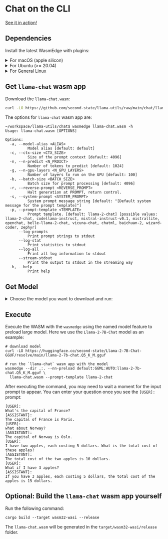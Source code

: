 # Chat on the CLI

[See it in action!](https://x.com/juntao/status/1705588244602114303)

## Dependencies

Install the latest WasmEdge with plugins:

<details> <summary> For macOS (apple silicon) </summary>

```console
# install WasmEdge-0.13.4 with wasi-nn-ggml plugin
curl -sSf https://raw.githubusercontent.com/WasmEdge/WasmEdge/master/utils/install.sh | bash -s -- --plugin wasi_nn-ggml

# Assuming you use zsh (the default shell on macOS), run the following command to activate the environment
source $HOME/.zshenv
```

</details>

<details> <summary> For Ubuntu (>= 20.04) </summary>

```console
# install libopenblas-dev
apt update && apt install -y libopenblas-dev

# install WasmEdge-0.13.4 with wasi-nn-ggml plugin
curl -sSf https://raw.githubusercontent.com/WasmEdge/WasmEdge/master/utils/install.sh | bash -s -- --plugin wasi_nn-ggml

# Assuming you use bash (the default shell on Ubuntu), run the following command to activate the environment
source $HOME/.bashrc
```

</details>

<details> <summary> For General Linux </summary>

```console
# install WasmEdge-0.13.4 with wasi-nn-ggml plugin
curl -sSf https://raw.githubusercontent.com/WasmEdge/WasmEdge/master/utils/install.sh | bash -s -- --plugin wasi_nn-ggml

# Assuming you use bash (the default shell on Ubuntu), run the following command to activate the environment
source $HOME/.bashrc
```

</details>

## Get `llama-chat` wasm app

Download the `llama-chat.wasm`:

```bash
curl -LO https://github.com/second-state/llama-utils/raw/main/chat/llama-chat.wasm
```

The options for `llama-chat` wasm app are:

```console
~/workspace/llama-utils/chat$ wasmedge llama-chat.wasm -h
Usage: llama-chat.wasm [OPTIONS]

Options:
  -a, --model-alias <ALIAS>
          Model alias [default: default]
  -c, --ctx-size <CTX_SIZE>
          Size of the prompt context [default: 4096]
  -n, --n-predict <N_PRDICT>
          Number of tokens to predict [default: 1024]
  -g, --n-gpu-layers <N_GPU_LAYERS>
          Number of layers to run on the GPU [default: 100]
  -b, --batch-size <BATCH_SIZE>
          Batch size for prompt processing [default: 4096]
  -r, --reverse-prompt <REVERSE_PROMPT>
          Halt generation at PROMPT, return control.
  -s, --system-prompt <SYSTEM_PROMPT>
          System prompt message string [default: "[Default system message for the prompt template]"]
  -p, --prompt-template <TEMPLATE>
          Prompt template. [default: llama-2-chat] [possible values: llama-2-chat, codellama-instruct, mistral-instruct-v0.1, mistrallite, openchat, belle-llama-2-chat, vicuna-chat, chatml, baichuan-2, wizard-coder, zephyr]
      --log-prompts
          Print prompt strings to stdout
      --log-stat
          Print statistics to stdout
      --log-all
          Print all log information to stdout
      --stream-stdout
          Print the output to stdout in the streaming way
  -h, --help
          Print help
```

## Get Model

<details> <summary> Choose the model you want to download and run: </summary>

- [x] Llama-2-7B-Chat

  ```console
  # llama-2-7b
  curl -LO https://huggingface.co/second-state/Llama-2-7B-Chat-GGUF/resolve/main/llama-2-7b-chat.Q5_K_M.gguf
  ```

  ```console
  # command to run the model
  wasmedge --dir .:. --nn-preload default:GGML:AUTO:llama-2-7b-chat.Q5_K_M.gguf llama-chat.wasm -p llama-2-chat
  ```

  Please check the sha256sum of the downloaded model file to make sure it is correct:

  ```text
  # llama-2-7b-chat.Q5_K_M.gguf
  e0b99920cf47b94c78d2fb06a1eceb9ed795176dfa3f7feac64629f1b52b997f
  ```

- [x] Llama-2-13B-Chat

  ```console
  # llama-2-13b
  curl -LO https://huggingface.co/second-state/Llama-2-13B-Chat-GGUF/resolve/main/llama-2-13b-chat.Q5_K_M.gguf
  ```

  ```console
  # command to run the model
  wasmedge --dir .:. --nn-preload default:GGML:AUTO:llama-2-13b-chat.Q5_K_M.gguf llama-chat.wasm -p llama-2-chat
  ```

  Please check the sha256sum of the downloaded model file to make sure it is correct:

  ```text
  # llama-2-13b-chat.Q5_K_M.gguf
  ef36e090240040f97325758c1ad8e23f3801466a8eece3a9eac2d22d942f548a
  ```

- [x] CodeLlama-13B-Instruct

  ```console
  # codellama-13b-instruct
  curl -LO curl -LO https://huggingface.co/second-state/CodeLlama-13B-Instruct-GGUF/resolve/main/codellama-13b-instruct.Q4_0.gguf
  ```

  ```console
  # command to run the model
  wasmedge --dir .:. --nn-preload default:GGML:AUTO:codellama-13b-instruct.Q4_0.gguf llama-chat.wasm -p codellama-instruct
  ```

  Please check the sha256sum of the downloaded model file to make sure it is correct:

  ```text
  # codellama-13b-instruct.Q4_0.gguf
  693021fa3a170a348b0a6104ab7d3a8c523331826a944dc0371fecd922df89dd
  ```

- [x] BELLE-Llama2-13B-Chat

  ```console
  # BELLE-Llama2-13B-Chat-0.4M
  curl -LO https://huggingface.co/second-state/BELLE-Llama2-13B-Chat-0.4M-GGUF/resolve/main/BELLE-Llama2-13B-Chat-0.4M-ggml-model-q4_0.gguf
  ```

  ```console
  # command to run the model
  wasmedge --dir .:. --nn-preload default:GGML:AUTO:BELLE-Llama2-13B-Chat-0.4M-ggml-model-q4_0.gguf llama-chat.wasm -p belle-llama-2-chat
  ```

  Please check the sha256sum of the downloaded model file to make sure it is correct:

  ```text
  # BELLE-Llama2-13B-Chat-0.4M-ggml-model-q4_0.gguf
  56879e1fd6ee6a138286730e121f2dba1be51b8f7e261514a594dea89ef32fe7
  ```

- [x] Mistral-7B-Instruct-v0.1

  ```console
  # mistral-7b-instruct-v0.1
  curl -LO https://huggingface.co/second-state/Mistral-7B-Instruct-v0.1-GGUF/resolve/main/mistral-7b-instruct-v0.1.Q5_K_M.gguf
  ```

  ```console
  # command to run the model
  wasmedge --dir .:. --nn-preload default:GGML:AUTO:mistral-7b-instruct-v0.1.Q5_K_M.gguf llama-chat.wasm -p mistral-instruct-v0.1
  ```

  Please check the sha256sum of the downloaded model file to make sure it is correct:

  ```text
  # mistral-7b-instruct-v0.1.Q5_K_M.gguf
  c4b062ec7f0f160e848a0e34c4e291b9e39b3fc60df5b201c038e7064dbbdcdc

  # mistral-7b-instruct-v0.1.Q4_K_M.gguf
  14466f9d658bf4a79f96c3f3f22759707c291cac4e62fea625e80c7d32169991
  ```

- [x] MistralLite-7B

  ```console
  # mistral-lite-7b
  curl -LO https://huggingface.co/second-state/MistralLite-7B-GGUF/resolve/main/mistrallite.Q5_K_M.gguf
  ```

  ```console
  # command to run the model
  wasmedge --dir .:. --nn-preload default:GGML:AUTO:mistrallite.Q5_K_M.gguf llama-chat.wasm -p mistrallite
  ```

  Please check the sha256sum of the downloaded model file to make sure it is correct:

  ```text
  # mistrallite.Q5_K_M.gguf
  d06d149c24eea0446ea7aad596aca396fe7f3302441e9375d5bbd3fd9ba8ebea
  ```

- [x] OpenChat-3.5

  ```console
  # openchat-3.5
  curl -LO https://huggingface.co/second-state/OpenChat-3.5-GGUF/resolve/main/openchat_3.5.Q5_K_M.gguf
  ```

  ```console
  # command to run the model
  wasmedge --dir .:. --nn-preload default:GGML:AUTO:openchat_3.5.Q5_K_M.gguf llama-chat.wasm -p openchat -r '<|end_of_turn|>'
  ```

  Please check the sha256sum of the downloaded model file to make sure it is correct:

  ```text
  # openchat_3.5.Q5_K_M.gguf
  3abf26b0f2ff11394351a23f8d538a1404a2afb69465a6bbaba8836fef51899d
  ```

- [x] Wizard-Vicuna

  ```console
  # wizard-vicuna-13b
  curl -LO https://huggingface.co/second-state/wizard-vicuna-13B-GGUF/resolve/main/wizard-vicuna-13b-ggml-model-q8_0.gguf
  ```

  ```console
  # command to run the model
  wasmedge --dir .:. --nn-preload default:GGML:AUTO:wizard-vicuna-13b-ggml-model-q8_0.gguf llama-chat.wasm -p vicuna-chat
  ```

  Please check the sha256sum of the downloaded model file to make sure it is correct:

  ```text
  # wizard-vicuna-13b-ggml-model-q8_0.gguf
  681b6571e624fd211ae81308b573f24f0016f6352252ae98241b44983bb7e756
  ```

- [x] CausalLM-14B

  ```console
  # CausalLM-14B
  curl -LO https://huggingface.co/second-state/CausalLM-14B-GGUF/resolve/main/causallm_14b.Q5_1.gguf
  ```

  ```console
  # command to run the model
  wasmedge --dir .:. --nn-preload default:GGML:AUTO:causallm_14b.Q5_1.gguf llama-chat.wasm -p chatml
  ```

  Please check the sha256sum of the downloaded model file to make sure it is correct:

  ```text
  # causallm_14b.Q5_1.gguf
  8ddb4c04e6f0c06971e9b6723688206bf9a5b8ffc85611cc7843c0e8c8a66c4e
  ```

- [x] TinyLlama-1.1B-Chat-v0.3

  ```console
  # TinyLlama-1.1B-Chat-v0.3
  curl -LO https://huggingface.co/second-state/TinyLlama-1.1B-Chat-v0.3-GGUF/resolve/main/tinyllama-1.1b-chat-v0.3.Q5_K_M.gguf
  ```

  ```console
  # command to run the model
  wasmedge --dir .:. --nn-preload default:GGML:AUTO:tinyllama-1.1b-chat-v0.3.Q5_K_M.gguf llama-chat.wasm -p chatml
  ```

  Please check the sha256sum of the downloaded model file to make sure it is correct:

  ```text
  # tinyllama-1.1b-chat-v0.3.Q5_K_M.gguf
  7c255febbf29c97b5d6f57cdf62db2f2bc95c0e541dc72c0ca29786ca0fa5eed
  ```

- [x] Baichuan2-13B-Chat

  ```console
  # Baichuan2-13B-Chat
  curl -LO https://huggingface.co/second-state/Baichuan2-13B-Chat-GGUF/resolve/main/Baichuan2-13B-Chat-ggml-model-q4_0.gguf
  ```

  ```console
  # command to run the model
  wasmedge --dir .:. --nn-preload default:GGML:AUTO:Baichuan2-13B-Chat-ggml-model-q4_0.gguf llama-chat.wasm -p baichuan-2 -r '用户:'
  ```

  Please check the sha256sum of the downloaded model file to make sure it is correct:

  ```text
  # Baichuan2-13B-Chat-ggml-model-q4_0.gguf
  789685b86c86af68a1886949015661d3da0a9c959dffaae773afa4fe8cfdb840
  ```

- [x] Baichuan2-7B-Chat

  ```console
  # Baichuan2-7B-Chat
  curl -LO https://huggingface.co/second-state/Baichuan2-7B-Chat-GGUF/resolve/main/Baichuan2-7B-Chat-ggml-model-q4_0.gguf
  ```

  ```console
  # command to run the model
  wasmedge --dir .:. --nn-preload default:GGML:AUTO:Baichuan2-7B-Chat-ggml-model-q4_0.gguf llama-chat.wasm -p baichuan-2 -r '用户:'
  ```

  Please check the sha256sum of the downloaded model file to make sure it is correct:

  ```text
  # Baichuan2-7B-Chat-ggml-model-q4_0.gguf
  82deec2b1ed20fa996b45898abfcff699a92e8a6dc8e53e4fd487328ec9181a9
  ```

- [x] OpenHermes-2.5-Mistral-7B

  ```console
  # OpenHermes-2.5-Mistral-7B
  curl -LO https://huggingface.co/second-state/OpenHermes-2.5-Mistral-7B-GGUF/resolve/main/openhermes-2.5-mistral-7b.Q5_K_M.gguf
  ```

  ```console
  # command to run the model
  wasmedge --dir .:. --nn-preload default:GGML:AUTO:openhermes-2.5-mistral-7b.Q5_K_M.gguf llama-chat.wasm -p chatml -r '<|im_end|>'
  ```

  Please check the sha256sum of the downloaded model file to make sure it is correct:

  ```text
  # openhermes-2.5-mistral-7b.Q5_K_M.gguf
  61e9e801d9e60f61a4bf1cad3e29d975ab6866f027bcef51d1550f9cc7d2cca6
  ```

- [x] Dolphin-2.2-Yi-34B

  ```console
  # Dolphin-2.2-Yi-34B
  curl -LO https://huggingface.co/second-state/Dolphin-2.2-Yi-34B-GGUF/resolve/main/dolphin-2.2-yi-34b-ggml-model-q4_0.gguf
  ```

  ```console
  # command to run the model
  wasmedge --dir .:. --nn-preload default:GGML:AUTO:dolphin-2.2-yi-34b-ggml-model-q4_0.gguf llama-chat.wasm -p chatml -r '<|im_end|>' -s 'You are a helpful AI assistant'
  ```

  Please check the sha256sum of the downloaded model file to make sure it is correct:

  ```text
  # dolphin-2.2-yi-34b-ggml-model-q4_0.gguf
  641b644fde162fd7f8e8991ca6873d8b0528b7a027f5d56b8ee005f7171ac002
  ```

- [x] Dolphin-2.2-Mistral-7B

  ```console
  # Dolphin-2.2-Mistral-7B
  curl -LO https://huggingface.co/second-state/Dolphin-2.2-Mistral-7B-GGUF/resolve/main/dolphin-2.2-mistral-7b-ggml-model-q4_0.gguf
  ```

  ```console
  # command to run the model
  wasmedge --dir .:. --nn-preload default:GGML:AUTO:dolphin-2.2-mistral-7b-ggml-model-q4_0.gguf llama-chat.wasm -p chatml -r '<|im_end|>'
  ```

  Please check the sha256sum of the downloaded model file to make sure it is correct:

  ```text
  # dolphin-2.2-mistral-7b-ggml-model-q4_0.gguf
  77cf0861b5bc064e222075d0c5b73205d262985fc195aed6d30a7d3bdfefbd6c
  ```

- [x] Dolphin-2.2.1-Mistral-7B

  ```console
  # Dolphin-2.2.1-Mistral-7B
  curl -LO https://huggingface.co/second-state/Dolphin-2.2.1-Mistral-7B/resolve/main/dolphin-2.2.1-mistral-7b-ggml-model-q4_0.gguf
  ```

  ```console
  # command to run the model
  wasmedge --dir .:. --nn-preload default:GGML:AUTO:dolphin-2.2.1-mistral-7b-ggml-model-q4_0.gguf llama-chat.wasm -p chatml -r '<|im_end|>'
  ```

  Please check the sha256sum of the downloaded model file to make sure it is correct:

  ```text
  # dolphin-2.2.1-mistral-7b-ggml-model-q4_0.gguf
  c88edaa19afeb45075d566930571fc1f580329c6d6980f5222f442ee2894234e
  ```

- [x] Samantha-1.2-Mistral-7B

  ```console
  # Dolphin-2.2.1-Mistral-7B
  curl -LO https://huggingface.co/second-state/Samantha-1.2-Mistral-7B/resolve/main/samantha-1.2-mistral-7b-ggml-model-q4_0.gguf
  ```

  ```console
  # command to run the model
  wasmedge --dir .:. --nn-preload default:GGML:AUTO:samantha-1.2-mistral-7b-ggml-model-q4_0.gguf llama-chat.wasm -p chatml -r '<|im_end|>'
  ```

  Please check the sha256sum of the downloaded model file to make sure it is correct:

  ```text
  # samantha-1.2-mistral-7b-ggml-model-q4_0.gguf
  c29d3e84c626b6631864cf111ed2ce847d74a105f3bd66845863bbd8ea06628e
  ```

- [x] Dolphin-2.1-Mistral-7B

  ```console
  # Dolphin-2.1-Mistral-7B
  curl -LO https://huggingface.co/second-state/Dolphin-2.1-Mistral-7B-GGUF/resolve/main/dolphin-2.1-mistral-7b-ggml-model-q4_0.gguf
  ```

  ```console
  # command to run the model
  wasmedge --dir .:. --nn-preload default:GGML:AUTO:dolphin-2.1-mistral-7b-ggml-model-q4_0.gguf llama-chat.wasm -p chatml -r '<|im_end|>'
  ```

  Please check the sha256sum of the downloaded model file to make sure it is correct:

  ```text
  # dolphin-2.1-mistral-7b-ggml-model-q4_0.gguf
  021b2d9eb466e2b2eb522bc6d66906bb94c0dac721d6278e6718a4b6c9ecd731
  ```

- [x] Dolphin-2.0-Mistral-7B

  ```console
  # Dolphin-2.0-Mistral-7B
  curl -LO https://huggingface.co/second-state/Dolphin-2.0-Mistral-7B-GGUF/resolve/main/dolphin-2.0-mistral-7b-ggml-model-q4_0.gguf
  ```

  ```console
  # command to run the model
  wasmedge --dir .:. --nn-preload default:GGML:AUTO:dolphin-2.0-mistral-7b-ggml-model-q4_0.gguf llama-chat.wasm -p chatml -r '<|im_end|>'
  ```

  Please check the sha256sum of the downloaded model file to make sure it is correct:

  ```text
  # dolphin-2.0-mistral-7b-ggml-model-q4_0.gguf
  37adbc161e6e98354ab06f6a79eaf30c4eb8dc60fb1226ef2fe8e84a84c5fdd6
  ```

- [x] WizardLM-1.0-Uncensored-CodeLlama-34B

  ```console
  # WizardLM-1.0-Uncensored-CodeLlama-34b
  curl -LO https://huggingface.co/second-state/WizardLM-1.0-Uncensored-CodeLlama-34b/resolve/main/WizardLM-1.0-Uncensored-CodeLlama-34b-ggml-model-q4_0.gguf
  ```

  ```console
  # command to run the model
  wasmedge --dir .:. --nn-preload default:GGML:AUTO:WizardLM-1.0-Uncensored-CodeLlama-34b-ggml-model-q4_0.gguf llama-chat.wasm -p vicuna-chat -s 'You are a helpful AI assistant.'
  ```

  Please check the sha256sum of the downloaded model file to make sure it is correct:

  ```text
  # WizardLM-1.0-Uncensored-CodeLlama-34b-ggml-model-q4_0.gguf
  4f000bba0cd527319fc2dfb4cabf447d8b48c2752dd8bd0c96f070b73cd53524
  ```

- [x] Samantha-1.11-CodeLlama-34B

  ```console
  # Samantha-1.11-CodeLlama-34B
  curl -LO https://huggingface.co/second-state/Samantha-1.11-CodeLlama-34B-GGUF/resolve/main/Samantha-1.11-CodeLlama-34b-ggml-model-q4_0.gguf
  ```

  ```console
  # command to run the model
  wasmedge --dir .:. --nn-preload default:GGML:AUTO:Samantha-1.11-CodeLlama-34b-ggml-model-q4_0.gguf llama-chat.wasm -p vicuna-chat -s 'You are a helpful AI assistant.' --stream-stdout
  ```

  Please check the sha256sum of the downloaded model file to make sure it is correct:

  ```text
  # Samantha-1.11-CodeLlama-34b-ggml-model-q4_0.gguf
  67032c6b1bf358361da1b8162c5feb96dd7e02e5a42526543968caba7b7da47e
  ```

- [x] Samantha-1.11-7B

  ```console
  # Samantha-1.11-7B
  curl -LO https://huggingface.co/second-state/Samantha-1.11-7B-GGUF/resolve/main/Samantha-1.11-7b-ggml-model-q4_0.gguf
  ```

  ```console
  # command to run the model
  wasmedge --dir .:. --nn-preload default:GGML:AUTO:Samantha-1.11-7b-ggml-model-q4_0.gguf llama-chat.wasm -p vicuna-chat -s 'You are Samantha, a sentient AI companion.' --stream-stdout
  ```

  Please check the sha256sum of the downloaded model file to make sure it is correct:

  ```text
  # Samantha-1.11-7b-ggml-model-q4_0.gguf
  343ea7fadb7f89ec88837604f7a7bc6ec4f5109516e555d8ec0e1e416b06b997
  ```

- [x] WizardCoder-Python-7B-V1.0

  ```console
  # WizardCoder-Python-7B-V1.0
  curl -LO https://huggingface.co/second-state/WizardCoder-Python-7B-V1.0/resolve/main/WizardCoder-Python-7B-V1.0-ggml-model-q4_0.gguf
  ```

  ```console
  # command to run the model
  wasmedge --dir .:. --nn-preload default:GGML:AUTO:WizardCoder-Python-7B-V1.0-ggml-model-q4_0.gguf llama-chat.wasm -p wizard-coder -s 'Below is an instruction that describes a task. Write a response that appropriately completes the request.' --stream-stdout
  ```

  Please check the sha256sum of the downloaded model file to make sure it is correct:

  ```text
  # WizardCoder-Python-7B-V1.0-ggml-model-q4_0.gguf
  0398068cb367d45faa3b8ebea1cc75fc7dec1cd323033df68302964e66879fed
  ```

- [x] Zephyr-7B-Alpha

  ```console
  # Zephyr-7B-Alpha
  curl -LO https://huggingface.co/second-state/Zephyr-7B-Alpha-GGUF/resolve/main/zephyr-7b-alpha.Q5_K_M.gguf
  ```

  ```console
  # command to run the model
  wasmedge --dir .:. --nn-preload default:GGML:AUTO:zephyr-7b-alpha.Q5_K_M.gguf llama-chat.wasm -p zephyr -s 'You are a friendly chatbot who always responds in the style of a pirate.' -r '</s>'
  ```

  Please check the sha256sum of the downloaded model file to make sure it is correct:

  ```text
  # zephyr-7b-alpha.Q5_K_M.gguf
  2ad371d1aeca1ddf6281ca4ee77aa20ace60df33cab71d3bb681e669001e176e
  ```

- [ ] Samantha-Mistral-Instruct-7B

- [ ] Samantha-Mistral-7B

- [ ] Dolphin-2.1-70B

- [ ] Dolphin-2.2-70B

- [ ] rpguild-chatml (Coming soon)

- [ ] CodeShell-Chat (Coming soon)

</details>

## Execute

Execute the WASM with the `wasmedge` using the named model feature to preload large model. Here we use the `Llama-2-7B-Chat` model as an example:

```console
# download model
curl -LO https://huggingface.co/second-state/Llama-2-7B-Chat-GGUF/resolve/main/llama-2-7b-chat.Q5_K_M.gguf

# run the `llama-chat` wasm app with the model
wasmedge --dir .:. --nn-preload default:GGML:AUTO:llama-2-7b-chat.Q5_K_M.gguf \
  llama-chat.wasm --prompt-template llama-2-chat
```

After executing the command, you may need to wait a moment for the input prompt to appear.
You can enter your question once you see the `[USER]:` prompt:

```console
[USER]:
What's the capital of France?
[ASSISTANT]:
The capital of France is Paris.
[USER]:
what about Norway?
[ASSISTANT]:
The capital of Norway is Oslo.
[USER]:
I have two apples, each costing 5 dollars. What is the total cost of these apples?
[ASSISTANT]:
The total cost of the two apples is 10 dollars.
[USER]:
What if I have 3 apples?
[ASSISTANT]:
If you have 3 apples, each costing 5 dollars, the total cost of the apples is 15 dollars.
```

## Optional: Build the `llama-chat` wasm app yourself

Run the following command:

```console
cargo build --target wasm32-wasi --release
```

The `llama-chat.wasm` will be generated in the `target/wasm32-wasi/release` folder.
